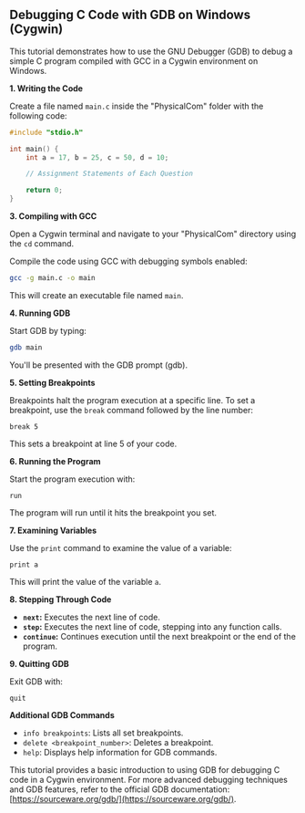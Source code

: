 ## Debugging C Code with GDB on Windows (Cygwin)

This tutorial demonstrates how to use the GNU Debugger (GDB) to debug a simple C program compiled with GCC in a Cygwin environment on Windows.

**1. Writing the Code**

Create a file named `main.c` inside the "PhysicalCom" folder with the following code:

```c
#include "stdio.h"

int main() {
    int a = 17, b = 25, c = 50, d = 10;

    // Assignment Statements of Each Question

    return 0;
}
```

**3. Compiling with GCC**

Open a Cygwin terminal and navigate to your "PhysicalCom" directory using the `cd` command.

Compile the code using GCC with debugging symbols enabled:

```bash
gcc -g main.c -o main
```

This will create an executable file named `main`.

**4. Running GDB**

Start GDB by typing:

```bash
gdb main
```

You'll be presented with the GDB prompt (gdb).

**5. Setting Breakpoints**

Breakpoints halt the program execution at a specific line. To set a breakpoint, use the `break` command followed by the line number:

```gdb
break 5
```

This sets a breakpoint at line 5 of your code.

**6. Running the Program**

Start the program execution with:

```gdb
run
```

The program will run until it hits the breakpoint you set.

**7. Examining Variables**

Use the `print` command to examine the value of a variable:

```gdb
print a
```

This will print the value of the variable `a`.

**8. Stepping Through Code**

* **`next`:** Executes the next line of code.
* **`step`:** Executes the next line of code, stepping into any function calls.
* **`continue`:** Continues execution until the next breakpoint or the end of the program.

**9. Quitting GDB**

Exit GDB with:

```gdb
quit
```

**Additional GDB Commands**

* `info breakpoints`: Lists all set breakpoints.
* `delete <breakpoint_number>`: Deletes a breakpoint.
* `help`: Displays help information for GDB commands.



This tutorial provides a basic introduction to using GDB for debugging C code in a Cygwin environment. For more advanced debugging techniques and GDB features, refer to the official GDB documentation: [https://sourceware.org/gdb/](https://sourceware.org/gdb/).